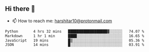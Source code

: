 ## Hi there 👋
- 📫 How to reach me: harshitar10@protonmail.com  
<!--START_SECTION:waka-->

```txt
Python       4 hrs 32 mins   ██████████████████▓░░░░░░   74.07 %
Markdown     1 hr 1 min      ████░░░░░░░░░░░░░░░░░░░░░   16.65 %
JavaScript   19 mins         █▒░░░░░░░░░░░░░░░░░░░░░░░   05.36 %
JSON         14 mins         █░░░░░░░░░░░░░░░░░░░░░░░░   03.91 %
```

<!--END_SECTION:waka-->

<!--
**hharshitarora/hharshitarora** is a ✨ _special_ ✨ repository because its `README.md` (this file) appears on your GitHub profile.

Here are some ideas to get you started:

- 🔭 I’m currently working on ...
- 🌱 I’m currently learning ...
- 👯 I’m looking to collaborate on ...
- 🤔 I’m looking for help with ...
- 💬 Ask me about ...
- 📫 How to reach me: ...
- 😄 Pronouns: ...
- ⚡ Fun fact: ...
-->
